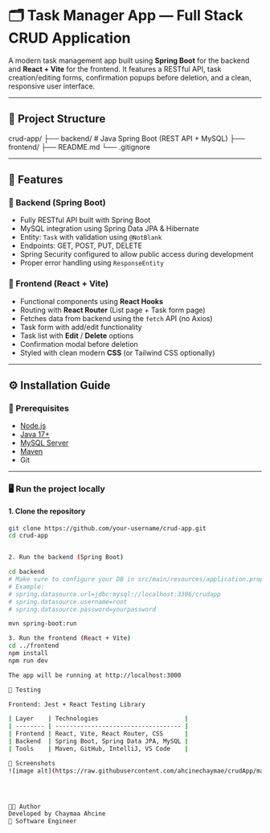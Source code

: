 # 🗂️ Task Manager App — Full Stack CRUD Application

A modern task management app built using **Spring Boot** for the backend and **React + Vite** for the frontend. It features a RESTful API, task creation/editing forms, confirmation popups before deletion, and a clean, responsive user interface.

---

## 📁 Project Structure

crud-app/
├── backend/ # Java Spring Boot (REST API + MySQL)
├── frontend/
├── README.md
└── .gitignore


---

## 🚀 Features

### 🔧 Backend (Spring Boot)
- Fully RESTful API built with Spring Boot
- MySQL integration using Spring Data JPA & Hibernate
- Entity: `Task` with validation using `@NotBlank`
- Endpoints: GET, POST, PUT, DELETE
- Spring Security configured to allow public access during development
- Proper error handling using `ResponseEntity`

### 🎨 Frontend (React + Vite)
- Functional components using **React Hooks**
- Routing with **React Router** (List page + Task form page)
- Fetches data from backend using the `fetch` API (no Axios)
- Task form with add/edit functionality
- Task list with **Edit** / **Delete** options
- Confirmation modal before deletion
- Styled with clean modern **CSS** (or Tailwind CSS optionally)

---

## ⚙️ Installation Guide

### 🔹 Prerequisites

- [Node.js](https://nodejs.org/)
- [Java 17+](https://adoptium.net/)
- [MySQL Server](https://www.mysql.com/)
- [Maven](https://maven.apache.org/)
- Git

---

### 🖥️ Run the project locally

#### 1. Clone the repository

```bash
git clone https://github.com/your-username/crud-app.git
cd crud-app


2. Run the backend (Spring Boot)

cd backend
# Make sure to configure your DB in src/main/resources/application.properties
# Example:
# spring.datasource.url=jdbc:mysql://localhost:3306/crudapp
# spring.datasource.username=root
# spring.datasource.password=yourpassword

mvn spring-boot:run

3. Run the frontend (React + Vite)
cd ../frontend
npm install
npm run dev

The app will be running at http://localhost:3000

🧪 Testing

Frontend: Jest + React Testing Library

| Layer    | Technologies                        |
| -------- | ----------------------------------- |
| Frontend | React, Vite, React Router, CSS      |
| Backend  | Spring Boot, Spring Data JPA, MySQL |
| Tools    | Maven, GitHub, IntelliJ, VS Code    |

📸 Screenshots
![image alt](https://raw.githubusercontent.com/ahcinechaymae/crudApp/main/screen1.PNG)




👩‍💻 Author
Developed by Chaymaa Ahcine
💼 Software Engineer


